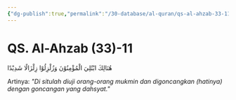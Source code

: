 ```yaml
---
{"dg-publish":true,"permalink":"/30-database/al-quran/qs-al-ahzab-33-11/"}
---
```



# QS. Al-Ahzab (33)-11
هُنَالِكَ ابْتُلِيَ الْمُؤْمِنُوْنَ وَزُلْزِلُوْا زِلْزَالًا شَدِيْدًا

Artinya: *"Di situlah diuji orang-orang mukmin dan digoncangkan (hatinya) dengan goncangan yang dahsyat."*
